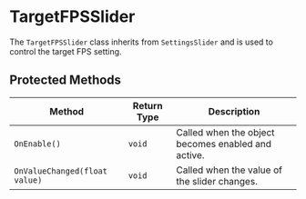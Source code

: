 # TargetFPSSlider

The `TargetFPSSlider` class inherits from `SettingsSlider` and is used to control the target FPS setting.

## Protected Methods

| Method               | Return Type | Description                                      |
| -------------------- | ----------- | ------------------------------------------------ |
| `OnEnable()`         | `void`      | Called when the object becomes enabled and active. |
| `OnValueChanged(float value)` | `void` | Called when the value of the slider changes.     |

